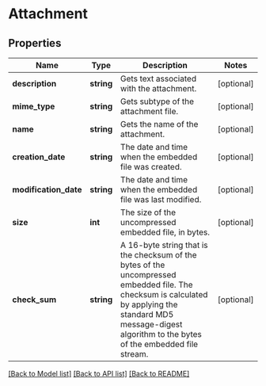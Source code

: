 # Attachment

## Properties
Name | Type | Description | Notes
------------ | ------------- | ------------- | -------------
**description** | **string** | Gets text associated with the attachment. | [optional] 
**mime_type** | **string** | Gets subtype of the attachment file. | [optional] 
**name** | **string** | Gets the name of the attachment. | [optional] 
**creation_date** | **string** | The date and time when the embedded file was created. | [optional] 
**modification_date** | **string** | The date and time when the embedded file was last modified. | [optional] 
**size** | **int** | The size of the uncompressed embedded file, in bytes. | [optional] 
**check_sum** | **string** | A 16-byte string that is the checksum of the bytes of the uncompressed embedded file.  The checksum is calculated by applying the standard MD5 message-digest algorithm  to the bytes of the embedded file stream. | [optional] 

[[Back to Model list]](../README.md#documentation-for-models) [[Back to API list]](../README.md#documentation-for-api-endpoints) [[Back to README]](../README.md)


